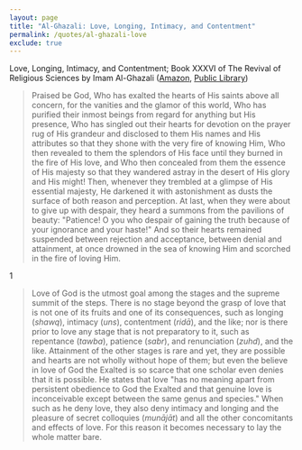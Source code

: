 ```yaml
---
layout: page
title: "Al-Ghazali: Love, Longing, Intimacy, and Contentment"
permalink: /quotes/al-ghazali-love
exclude: true
---
```


Love, Longing, Intimacy, and Contentment; Book XXXVI of The Revival of Religious Sciences by Imam Al-Ghazali ([Amazon](https://www.amazon.com/Al-Ghazali-Longing-Intimacy-Contentment-Ghazali/dp/1903682274/), [Public Library](http://www.worldcat.org/title/love-longing-intimacy-and-contentment-kitab-al-mahabba-wal-shawq-wal-uns-wal-rida-book-xxxvi-of-the-revival-of-the-religious-sciences-ihya-ulum-al-din/oclc/794045493&referer=brief_results))

>Praised be God, Who has exalted the hearts of His saints above all concern, for the vanities and the glamor of this world, Who has purified their inmost beings from regard for anything but His presence, Who has singled out their hearts for devotion on the prayer rug of His grandeur and disclosed to them His names and His attributes so that they shone with the very fire of knowing Him, Who then revealed to them the splendors of His face until they burned in the fire of His love, and Who then concealed from them the essence of His majesty so that they wandered astray in the desert of His glory and His might! Then, whenever they trembled at a glimpse of His essential majesty, He darkened it with astonishment as dusts the surface of both reason and perception. At last, when they were about to give up with despair, they heard a summons from the pavilions of beauty: "Patience! O you who despair of gaining the truth because of your ignorance and your haste!" And so their hearts remained suspended between rejection and acceptance, between denial and attainment, at once drowned in the sea of knowing Him and scorched in the fire of loving Him.

1

> Love of God is the utmost goal among the stages and the supreme summit of the steps. There is no stage beyond the grasp of love that is not one of its fruits and one of its consequences, such as longing (*shawq*), intimacy (*uns*), contentment (*ridā*), and the like; nor is there prior to love any stage that is not preparatory to it, such as repentance (*tawba*), patience (*sabr*), and renunciation (*zuhd*), and the like. Attainment of the other stages is rare and yet, they are possible and hearts are not wholly without hope of them; but even the believe in love of God the Exalted is so scarce that one scholar even denies that it is possible. He states that love "has no meaning apart from persistent obedience to God the Exalted and that genuine love is inconceivable except between the same genus and species." When such as he deny love, they also deny intimacy and longing and the pleasure of secret colloquies (*munājāt*) and all the other concomitants and effects of love. For this reason it becomes necessary to lay the whole matter bare.